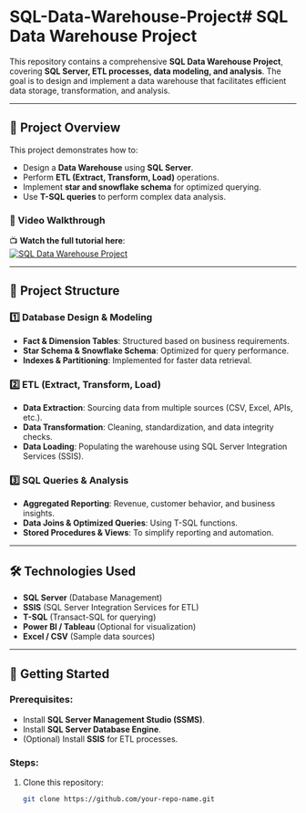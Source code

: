 # SQL-Data-Warehouse-Project# SQL Data Warehouse Project

This repository contains a comprehensive **SQL Data Warehouse Project**, covering **SQL Server, ETL processes, data modeling, and analysis**. The goal is to design and implement a data warehouse that facilitates efficient data storage, transformation, and analysis.

---

## 📌 Project Overview
This project demonstrates how to:
- Design a **Data Warehouse** using **SQL Server**.
- Perform **ETL (Extract, Transform, Load)** operations.
- Implement **star and snowflake schema** for optimized querying.
- Use **T-SQL queries** to perform complex data analysis.

### 🔗 Video Walkthrough
📺 **Watch the full tutorial here**:  
[![SQL Data Warehouse Project](https://img.youtube.com/vi/9GVqKuTVANE/0.jpg)](https://www.youtube.com/watch?v=9GVqKuTVANE)

---

## 📂 Project Structure

### 1️⃣ **Database Design & Modeling**
- **Fact & Dimension Tables**: Structured based on business requirements.
- **Star Schema & Snowflake Schema**: Optimized for query performance.
- **Indexes & Partitioning**: Implemented for faster data retrieval.

### 2️⃣ **ETL (Extract, Transform, Load)**
- **Data Extraction**: Sourcing data from multiple sources (CSV, Excel, APIs, etc.).
- **Data Transformation**: Cleaning, standardization, and data integrity checks.
- **Data Loading**: Populating the warehouse using SQL Server Integration Services (SSIS).

### 3️⃣ **SQL Queries & Analysis**
- **Aggregated Reporting**: Revenue, customer behavior, and business insights.
- **Data Joins & Optimized Queries**: Using T-SQL functions.
- **Stored Procedures & Views**: To simplify reporting and automation.

---

## 🛠 Technologies Used
- **SQL Server** (Database Management)
- **SSIS** (SQL Server Integration Services for ETL)
- **T-SQL** (Transact-SQL for querying)
- **Power BI / Tableau** (Optional for visualization)
- **Excel / CSV** (Sample data sources)

---

## 🚀 Getting Started

### Prerequisites:
- Install **SQL Server Management Studio (SSMS)**.
- Install **SQL Server Database Engine**.
- (Optional) Install **SSIS** for ETL processes.

### Steps:
1. Clone this repository:
   ```bash
   git clone https://github.com/your-repo-name.git
